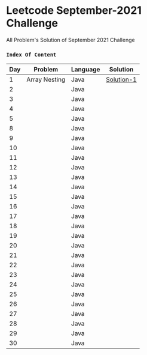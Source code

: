 # Leetcode September-2021 Challenge
All Problem's Solution of September 2021 Challenge

### `Index Of Content`

| Day | Problem | Language |  Solution |
|---|---|---|---|
| 1 | Array Nesting | Java | [Solution-1](https://github.com/mihir145/Leetcode-September-2021-Challenge/blob/main/Challenge%231/Solution.java) |
| 2 | | Java | |
| 3 | | Java | |
| 4 | | Java | |
| 5 | | Java | |
| 8 | | Java | |
| 9 | | Java | |
| 10 | | Java | |
| 11 | | Java | |
| 12 | | Java | |
| 13 | | Java | |
| 14 | | Java | |
| 15 | | Java | |
| 16 | | Java | |
| 17 | | Java | |
| 18 | | Java | |
| 19 | | Java | |
| 20| | Java | |
| 21 | | Java | |
| 22 | | Java | |
| 23 | | Java | |
| 24 | | Java | |
| 25 | | Java | |
| 26 | | Java | |
| 27 | | Java | |
| 28 | | Java | |
| 29 | | Java | |
| 30 | | Java | |
